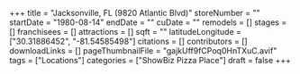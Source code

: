 +++
title = "Jacksonville, FL (9820 Atlantic Blvd)"
storeNumber = ""
startDate = "1980-08-14"
endDate = ""
cuDate = ""
remodels = []
stages = []
franchisees = []
attractions = []
sqft = ""
latitudeLongitude = ["30.31886452", "-81.54585498"]
citations = []
contributors = []
downloadLinks = []
pageThumbnailFile = "gajkUff9fCPoq0HnTXuC.avif"
tags = ["Locations"]
categories = ["ShowBiz Pizza Place"]
draft = false
+++
